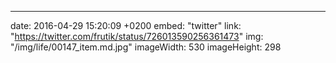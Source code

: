 ---
date: 2016-04-29 15:20:09 +0200
embed: "twitter"
link: "https://twitter.com/frutik/status/726013590256361473"
img: "/img/life/00147_item.md.jpg"
imageWidth: 530
imageHeight: 298
